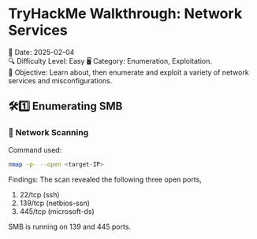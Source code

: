 # TryHackMe Walkthrough: Network Services
📅 Date: 2025-02-04  
🔍 Difficulty Level: Easy
🖥️ Category: Enumeration, Exploitation.  
🎯 Objective: Learn about, then enumerate and exploit a variety of network services and misconfigurations.

## 🛠1️⃣ **Enumerating SMB**
### 🔎 **Network Scanning**
Command used:
```bash
nmap -p- --open <target-IP>
```
Findings: 
The scan revealed the following three open ports,
1. 22/tcp (ssh)
2. 139/tcp (netbios-ssn)
3. 445/tcp (microsoft-ds)

SMB is running on 139 and 445 ports.

